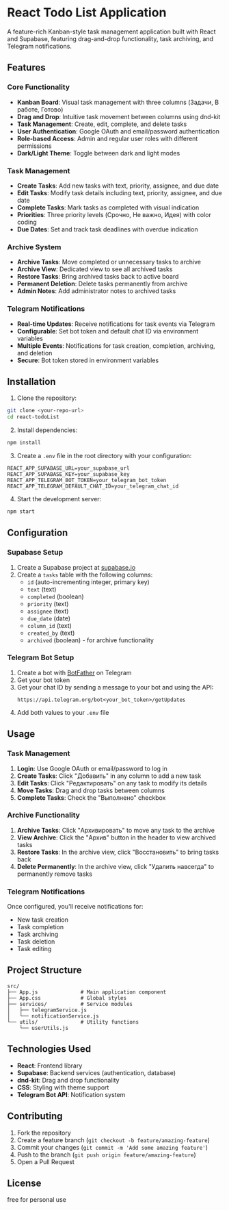 # React Todo List Application

A feature-rich Kanban-style task management application built with React and Supabase, featuring drag-and-drop functionality, task archiving, and Telegram notifications.

## Features

### Core Functionality
- **Kanban Board**: Visual task management with three columns (Задачи, В работе, Готово)
- **Drag and Drop**: Intuitive task movement between columns using dnd-kit
- **Task Management**: Create, edit, complete, and delete tasks
- **User Authentication**: Google OAuth and email/password authentication
- **Role-based Access**: Admin and regular user roles with different permissions
- **Dark/Light Theme**: Toggle between dark and light modes

### Task Management
- **Create Tasks**: Add new tasks with text, priority, assignee, and due date
- **Edit Tasks**: Modify task details including text, priority, assignee, and due date
- **Complete Tasks**: Mark tasks as completed with visual indication
- **Priorities**: Three priority levels (Срочно, Не важно, Идея) with color coding
- **Due Dates**: Set and track task deadlines with overdue indication

### Archive System
- **Archive Tasks**: Move completed or unnecessary tasks to archive
- **Archive View**: Dedicated view to see all archived tasks
- **Restore Tasks**: Bring archived tasks back to active board
- **Permanent Deletion**: Delete tasks permanently from archive
- **Admin Notes**: Add administrator notes to archived tasks

### Telegram Notifications
- **Real-time Updates**: Receive notifications for task events via Telegram
- **Configurable**: Set bot token and default chat ID via environment variables
- **Multiple Events**: Notifications for task creation, completion, archiving, and deletion
- **Secure**: Bot token stored in environment variables

## Installation

1. Clone the repository:
```bash
git clone <your-repo-url>
cd react-todoList
```

2. Install dependencies:
```bash
npm install
```

3. Create a `.env` file in the root directory with your configuration:
```env
REACT_APP_SUPABASE_URL=your_supabase_url
REACT_APP_SUPABASE_KEY=your_supabase_key
REACT_APP_TELEGRAM_BOT_TOKEN=your_telegram_bot_token
REACT_APP_TELEGRAM_DEFAULT_CHAT_ID=your_telegram_chat_id
```

4. Start the development server:
```bash
npm start
```

## Configuration

### Supabase Setup
1. Create a Supabase project at [supabase.io](https://supabase.io)
2. Create a `tasks` table with the following columns:
   - `id` (auto-incrementing integer, primary key)
   - `text` (text)
   - `completed` (boolean)
   - `priority` (text)
   - `assignee` (text)
   - `due_date` (date)
   - `column_id` (text)
   - `created_by` (text)
   - `archived` (boolean) - for archive functionality

### Telegram Bot Setup
1. Create a bot with [BotFather](https://t.me/botfather) on Telegram
2. Get your bot token
3. Get your chat ID by sending a message to your bot and using the API:
   ```
   https://api.telegram.org/bot<your_bot_token>/getUpdates
   ```
4. Add both values to your `.env` file

## Usage

### Task Management
1. **Login**: Use Google OAuth or email/password to log in
2. **Create Tasks**: Click "Добавить" in any column to add a new task
3. **Edit Tasks**: Click "Редактировать" on any task to modify its details
4. **Move Tasks**: Drag and drop tasks between columns
5. **Complete Tasks**: Check the "Выполнено" checkbox

### Archive Functionality
1. **Archive Tasks**: Click "Архивировать" to move any task to the archive
2. **View Archive**: Click the "Архив" button in the header to view archived tasks
3. **Restore Tasks**: In the archive view, click "Восстановить" to bring tasks back
4. **Delete Permanently**: In the archive view, click "Удалить навсегда" to permanently remove tasks

### Telegram Notifications
Once configured, you'll receive notifications for:
- New task creation
- Task completion
- Task archiving
- Task deletion
- Task editing

## Project Structure

```
src/
├── App.js              # Main application component
├── App.css             # Global styles
├── services/           # Service modules
│   ├── telegramService.js
│   └── notificationService.js
└── utils/              # Utility functions
    └── userUtils.js
```

## Technologies Used

- **React**: Frontend library
- **Supabase**: Backend services (authentication, database)
- **dnd-kit**: Drag and drop functionality
- **CSS**: Styling with theme support
- **Telegram Bot API**: Notification system

## Contributing

1. Fork the repository
2. Create a feature branch (`git checkout -b feature/amazing-feature`)
3. Commit your changes (`git commit -m 'Add some amazing feature'`)
4. Push to the branch (`git push origin feature/amazing-feature`)
5. Open a Pull Request

## License
free for personal use